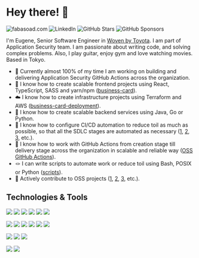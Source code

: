 # Hey there! 👋

![[fabasoad.com](https://img.shields.io/website?url=https%3A%2F%2Ffabasoad.com&style=for-the-badge&label=fabasoad.com&labelColor=2bbc8a)](https://fabasoad.com/)
![[LinkedIn](https://img.shields.io/badge/linkedin-%25230077B5.svg?style=for-the-badge&logo=linkedin&logoColor=white&labelColor=2bbc8a&color=2bbc8a)](https://www.linkedin.com/in/yevhenfabizhevskyi/)
![[GitHub Stars](https://img.shields.io/github/stars/fabasoad?style=for-the-badge&logo=github&labelColor=2bbc8a&color=2bbc8a)](https://github.com/fabasoad)
![[GitHub Sponsors](https://img.shields.io/github/sponsors/fabasoad?style=for-the-badge&labelColor=2bbc8a&color=2bbc8a)](https://github.com/sponsors/fabasoad)

I'm Eugene, Senior Software Engineer in [Woven by Toyota](https://woven.toyota/en/).
I am part of Application Security team. I am passionate about writing code, and
solving complex problems. Also, I play guitar, enjoy gym and love watching movies.
Based in Tokyo.

- :closed_lock_with_key: Currently almost 100% of my time I am working on building
  and delivering Application Security GitHub Actions across the organization.
- :art: I know how to create scalable frontend projects using React, TypeScript,
  SASS and yarn/npm ([business-card](https://github.com/fabasoad/business-card)).
- :cloud: I know how to create infrastructure projects using Terraform and AWS
  ([business-card-deployment](https://github.com/fabasoad/business-card-deployment)).
- :electric_plug: I know how to create scalable backend services using Java, Go
  or Python.
- :robot: I know how to configure CI/CD automation to reduce toil as much as
  possible, so that all the SDLC stages are automated as necessary ([1](https://github.com/fabasoad/business-card/tree/main/.github/workflows),
  [2](https://github.com/fabasoad/translation-action/tree/main/.github/workflows),
  [3](https://github.com/fabasoad/twilio-voice-call-action/tree/main/.github/workflows),
  etc.).
- :dart: I know how to work with GitHub Actions from creation stage till delivery
  stage across the organization in scalable and reliable way ([OSS GitHub Actions](https://github.com/marketplace?category=&type=actions&verification=&query=fabasoad)).
- :knot: I can write scripts to automate work or reduce toil using Bash, POSIX
  or Python ([scripts](https://github.com/fabasoad/scripts)). 
- :raised_hands: Actively contribute to OSS projects ([1](https://github.com/go-enry/enry/releases/tag/v1.2.0),
  [2](https://github.com/mint-lang/mint/issues/552), [3](https://github.com/gitleaks/gitleaks/issues/1051),
  etc.).

## Technologies & Tools

![](https://img.shields.io/badge/Lang-TypeScript-informational?style=flat&logo=typescript&logoColor=white&color=2bbc8a)
![](https://img.shields.io/badge/Lang-Java-informational?style=flat&logo=openjdk&logoColor=white&color=2bbc8a)
![](https://img.shields.io/badge/Lang-Go-informational?style=flat&logo=go&logoColor=white&color=2bbc8a)
![](https://img.shields.io/badge/Lang-Python-informational?style=flat&logo=python&logoColor=white&color=2bbc8a)
![](https://img.shields.io/badge/Lang-C%23-informational?style=flat&logo=csharp&logoColor=white&color=2bbc8a)
![](https://img.shields.io/badge/Lang-Bash-informational?style=flat&logo=shell&logoColor=white&color=2bbc8a)

![](https://img.shields.io/badge/DevOps-Git-informational?style=flat&logo=git&logoColor=white&color=2bbc8a)
![](https://img.shields.io/badge/DevOps-Docker-informational?style=flat&logo=docker&logoColor=white&color=2bbc8a)
![](https://img.shields.io/badge/DevOps-GitHub%20Actions-informational?style=flat&logo=github-actions&logoColor=white&color=2bbc8a)
![](https://img.shields.io/badge/DevOps-Concourse%20CI-informational?style=flat&logo=concourse&logoColor=white&color=2bbc8a)
![](https://img.shields.io/badge/DevOps-GitLab%20CI/CD-informational?style=flat&logo=gitlab&logoColor=white&color=2bbc8a)
![](https://img.shields.io/badge/DevOps-Travis%20CI-informational?style=flat&logo=travis&logoColor=white&color=2bbc8a)

![](https://img.shields.io/badge/Infra-AWS-informational?style=flat&logo=amazon-aws&logoColor=white&color=2bbc8a)
![](https://img.shields.io/badge/Infra-Terraform-informational?style=flat&logo=terraform&logoColor=white&color=2bbc8a)
![](https://img.shields.io/badge/Infra-K8s-informational?style=flat&logo=kubernetes&logoColor=white&color=2bbc8a)

![](https://img.shields.io/badge/AppSec-Snyk-informational?style=flat&logo=snyk&logoColor=white&color=2bbc8a)
![](https://img.shields.io/badge/AppSec-CodeQL-informational?style=flat&logo=github&logoColor=white&color=2bbc8a)
